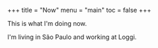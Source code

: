 +++
title = "Now"
menu = "main"
toc = false
+++

This is what I'm doing now.

I'm living in São Paulo and working at Loggi.
